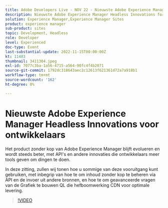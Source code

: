 ```yaml
---
title: Adobe Developers Live - NOV 22 - Nieuwste Adobe Experience Manager Headless Innovations for Developers
description: Nieuwste Adobe Experience Manager Headless Innovations for DevelopersHet product zonder kop van Adobe Experience Manager blijft evolueren en wordt steeds beter, met API's en andere innovaties die ontwikkelaars meer tools geven om dingen te doen.In deze sessie zullen we laten zien hoe u sommige van deze verbeteringen kunt gebruiken, zoals hoe u inhoud zonder kop kunt beheren via API en importeren vanuit andere bronnen, en hoe u geavanceerde Graph QL-query's kunt maken die de CDN optimaal leveren.
solution: Experience Manager,Experience Manager Sites
product: experience manager
sub-product: sites
topic: Development, Headless
role: Developer
level: Experienced
doc-type: Event
last-substantial-update: 2022-11-15T00:00:00Z
kt: 11483
thumbnail: 3411304.jpeg
exl-id: 7077c3ba-1a56-4715-a564-90fc4f4b2071
source-git-commit: 1792dc318643aec2c12613f621361d72a7a918b1
workflow-type: tm+mt
source-wordcount: '162'
ht-degree: 0%

---
```


# Nieuwste Adobe Experience Manager Headless Innovations voor ontwikkelaars

Het product zonder kop van Adobe Experience Manager blijft evolueren en wordt steeds beter, met API&#39;s en andere innovaties die ontwikkelaars meer tools geven om dingen te doen.

In deze zitting, zullen wij tonen hoe u sommige van deze vooruitgang kunt gebruiken, met inbegrip van hoe te om inhoud zonder kop te beheren via API en de invoer uit andere bronnen, en hoe te om geavanceerde vragen van de Grafiek te bouwen QL die hefboomwerking CDN voor optimale levering.

>[!VIDEO](https://video.tv.adobe.com/v/3411304/?quality=12&learn=on)
